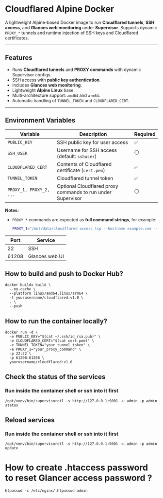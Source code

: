 # Cloudflared Alpine Docker

A lightweight Alpine-based Docker image to run **Cloudflared tunnels**, **SSH access**, and **Glances web monitoring** under **Supervisor**. Supports dynamic `PROXY_*` tunnels and runtime injection of SSH keys and Cloudflared certificates.

---

## Features

- Runs **Cloudflared tunnels** and **PROXY commands** with dynamic Supervisor configs.
- SSH access with **public key authentication**.
- Includes **Glances web monitoring**.
- Lightweight **Alpine Linux** base.
- Multi-architecture support: `amd64` and `arm64`.
- Automatic handling of `TUNNEL_TOKEN` and `CLOUDFLARED_CERT`.

---

## Environment Variables

| Variable                | Description                                                 | Required |
| ----------------------- | ----------------------------------------------------------- | -------- |
| `PUBLIC_KEY`            | SSH public key for user access                              | ✅       |
| `SSH_USER`              | Username for SSH access (default: `sshuser`)                | ⚪       |
| `CLOUDFLARED_CERT`      | Contents of Cloudflared certificate (`cert.pem`)            | ✅       |
| `TUNNEL_TOKEN`          | Cloudflared tunnel token                                    | ✅       |
| `PROXY_1, PROXY_2, ...` | Optional Cloudflared proxy commands to run under Supervisor | ⚪       |

**Notes:**

- `PROXY_*` commands are expected as **full command strings**, for example:
  ```bash
  PROXY_1="/mnt/data/cloudflared access tcp --hostname example.com --destination tcp://web:22 --listener localhost:2222"
  ```

| Port  | Service        |
| ----- | -------------- |
| 22    | SSH            |
| 61208 | Glances web UI |

## How to build and push to Docker Hub?

```
docker buildx build \
  --no-cache \
  --platform linux/amd64,linux/arm64 \
  -t yourusername/cloudflared:v1.0 \
  . \
  --push
```

## How to run the container locally?

```
docker run -d \
  -e PUBLIC_KEY="$(cat ~/.ssh/id_rsa.pub)" \
  -e CLOUDFLARED_CERT="$(cat cert.pem)" \
  -e TUNNEL_TOKEN="your_tunnel_token" \
  -e PROXY_1="your_proxy_command" \
  -p 22:22 \
  -p 61208:61208 \
  yourusername/cloudflared:v1.0

```

## Check the status of the services

### Run inside the container shell or ssh into it first

```
/opt/venv/bin/supervisorctl -s http://127.0.0.1:9001 -u admin -p admin status

```

## Reload services

### Run inside the container shell or ssh into it first

```
/opt/venv/bin/supervisorctl -s http://127.0.0.1:9001 -u admin -p admin update

```

# How to create .htaccess password to reset Glancer access password ?

```
htpasswd -c /etc/nginx/.htpasswd admin

```
